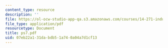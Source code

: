 ```yaml
---
content_type: resource
description: ''
file: https://ol-ocw-studio-app-qa.s3.amazonaws.com/courses/14-271-industrial-organization-i-fall-2005/07eb22a131dabdb51a740a04a7d1cf13_ps7.pdf
file_type: application/pdf
resourcetype: Document
title: ps7.pdf
uid: 07eb22a1-31da-bdb5-1a74-0a04a7d1cf13
---
```

